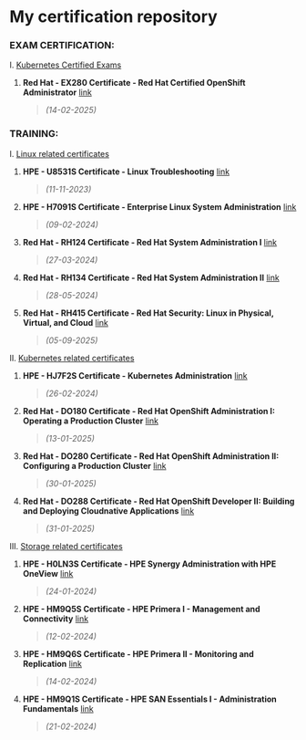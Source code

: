 # My certification repository

### EXAM CERTIFICATION:

I. [Kubernetes Certified Exams](/exams/Kubernetes)
1. **Red Hat - EX280 Certificate - Red Hat Certified OpenShift Administrator** [link](<./exams/Kubernetes/EX280 Certificate - Red Hat Certified OpenShift Administrator.pdf>)
    >*(14-02-2025)*

### TRAINING:

I. [Linux related certificates](./training/Linux)
1. **HPE - U8531S Certificate - Linux Troubleshooting** [link](<./training/Linux/U8531S Certificate - Linux Troubleshooting - Michał Walter.pdf>)
    >*(11-11-2023)*
2. **HPE - H7091S Certificate - Enterprise Linux System Administration** [link](<./training/Linux/H7091S Certificate - Enterprise Linux System Administration - Michał Walter.pdf>)
    >*(09-02-2024)*
3. **Red Hat - RH124 Certificate - Red Hat System Administration I** [link](<./training/Linux/RH124 Certificate - Red Hat System Administration I - Michał Walter.pdf>)
    >*(27-03-2024)*
4. **Red Hat - RH134 Certificate - Red Hat System Administration II** [link](<./training/Linux/RH134 Certificate - Red Hat System Administration II - Michał Walter.pdf>)
    >*(28-05-2024)*
5. **Red Hat - RH415 Certificate - Red Hat Security: Linux in Physical, Virtual, and Cloud** [link](<./training/Linux/RH415 Certificate - Red Hat Security - Linux in Physical Virtual and Cloud - Michał Walter.pdf>)
    >*(05-09-2025)*

II. [Kubernetes related certificates](./training/Kubernetes)
1. **HPE - HJ7F2S Certificate - Kubernetes Administration** [link](<./training/Kubernetes/HJ7F2S Certificate - Kubernetes Administration - Michał Walter.pdf>)
    >*(26-02-2024)*
2. **Red Hat - DO180 Certificate - Red Hat OpenShift Administration I: Operating a Production Cluster** [link](<./training/Kubernetes/DO180 Certificate - Red Hat OpenShift Administration I - Michał Walter.pdf>)
    >*(13-01-2025)*
3. **Red Hat - DO280 Certificate - Red Hat OpenShift Administration II: Configuring a Production Cluster** [link](<./training/Kubernetes/DO280 Certificate - Red Hat OpenShift Administration II - Michał Walter.pdf>)
    >*(30-01-2025)*
4. **Red Hat - DO288 Certificate - Red Hat OpenShift Developer II: Building and Deploying Cloudnative Applications** [link](<./training/Kubernetes/DO288 Certificate - Red Hat OpenShift Developer II - Michał Walter.pdf>)
    >*(31-01-2025)*

III. [Storage related certificates](./training/Storage)
1. **HPE - H0LN3S Certificate - HPE Synergy Administration with HPE OneView** [link](<./training/Storage/H0LN3S Certificate - HPE Synergy Administration with HPE OneView - Michał Walter.pdf>)
    >*(24-01-2024)*
2. **HPE - HM9Q5S Certificate - HPE Primera I - Management and Connectivity** [link](<./training/Storage/HM9Q5S Certificate - HPE Primera I - Management and Connectivity - Michał Walter.pdf>)
    >*(12-02-2024)*
3. **HPE - HM9Q6S Certificate - HPE Primera II - Monitoring and Replication** [link](<./training/Storage/HM9Q6S Certificate - HPE Primera II - Monitoring and Replication - Michał Walter.pdf>)
    >*(14-02-2024)*
4. **HPE - HM9Q1S Certificate - HPE SAN Essentials I - Administration Fundamentals** [link](<./training/Storage/HM9Q1S Certificate - HPE SAN Essentials I - Administration Fundamentals - Michał Walter.pdf>)
    >*(21-02-2024)*
